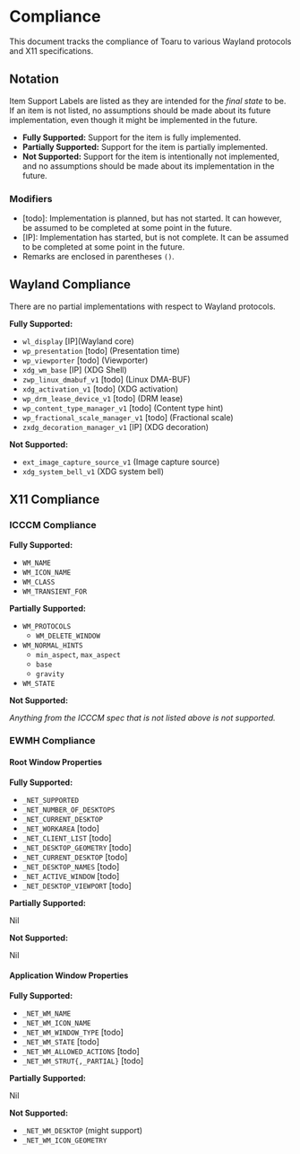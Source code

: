 # Compliance

This document tracks the compliance of Toaru to various Wayland protocols and X11 specifications.

## Notation

Item Support Labels are listed as they are intended for the _final state_ to be. If an item is not listed,
no assumptions should be made about its future implementation, even though it might be implemented in
the future.

- **Fully Supported:** Support for the item is fully implemented.
- **Partially Supported:** Support for the item is partially implemented.
- **Not Supported:** Support for the item is intentionally not implemented, and no assumptions should be made
about its implementation in the future.

### Modifiers

- \[todo\]: Implementation is planned, but has not started. It can however, be assumed to be completed
at some point in the future.
- \[IP\]: Implementation has started, but is not complete. It can be assumed to be completed at some
point in the future.
- Remarks are enclosed in parentheses `()`.

## Wayland Compliance

There are no partial implementations with respect to Wayland protocols.

**Fully Supported:**

- `wl_display` \[IP\](Wayland core)
- `wp_presentation` \[todo\] (Presentation time)
- `wp_viewporter` \[todo\] (Viewporter)
- `xdg_wm_base` \[IP\] (XDG Shell)
- `zwp_linux_dmabuf_v1` \[todo\] (Linux DMA-BUF)
- `xdg_activation_v1` \[todo\] (XDG activation)
- `wp_drm_lease_device_v1` \[todo\] (DRM lease)
- `wp_content_type_manager_v1` \[todo\] (Content type hint)
- `wp_fractional_scale_manager_v1` \[todo\] (Fractional scale)
- `zxdg_decoration_manager_v1` \[IP\] (XDG decoration)

**Not Supported:**

- `ext_image_capture_source_v1` (Image capture source)
- `xdg_system_bell_v1` (XDG system bell)

## X11 Compliance

### ICCCM Compliance

**Fully Supported:**

- `WM_NAME`
- `WM_ICON_NAME`
- `WM_CLASS`
- `WM_TRANSIENT_FOR`

**Partially Supported:**

- `WM_PROTOCOLS`
  - `WM_DELETE_WINDOW`
- `WM_NORMAL_HINTS`
  - `min_aspect`, `max_aspect`
  - `base`
  - `gravity`
- `WM_STATE`

**Not Supported:**

_Anything from the ICCCM spec that is not listed above is not supported._

### EWMH Compliance

#### Root Window Properties

**Fully Supported:**

- `_NET_SUPPORTED`
- `_NET_NUMBER_OF_DESKTOPS`
- `_NET_CURRENT_DESKTOP`
- `_NET_WORKAREA` \[todo\]
- `_NET_CLIENT_LIST` \[todo\]
- `_NET_DESKTOP_GEOMETRY` \[todo\]
- `_NET_CURRENT_DESKTOP` \[todo\]
- `_NET_DESKTOP_NAMES` \[todo\]
- `_NET_ACTIVE_WINDOW` \[todo\]
- `_NET_DESKTOP_VIEWPORT` \[todo\]

**Partially Supported:**

Nil

**Not Supported:**

Nil

#### Application Window Properties

**Fully Supported:**

- `_NET_WM_NAME`
- `_NET_WM_ICON_NAME`
- `_NET_WM_WINDOW_TYPE` \[todo\]
- `_NET_WM_STATE` \[todo\]
- `_NET_WM_ALLOWED_ACTIONS` \[todo\]
- `_NET_WM_STRUT{,_PARTIAL}` \[todo\]

**Partially Supported:**

Nil

**Not Supported:**

- `_NET_WM_DESKTOP` (might support)
- `_NET_WM_ICON_GEOMETRY`
